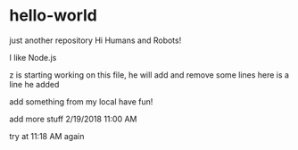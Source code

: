 # hello-world
just another repository
Hi Humans and Robots!

I like Node.js

z is starting working on this file, he will add and remove some lines
here is a line he added

add something from my local
have fun!

add more stuff 2/19/2018 11:00 AM

try at 11:18 AM again
